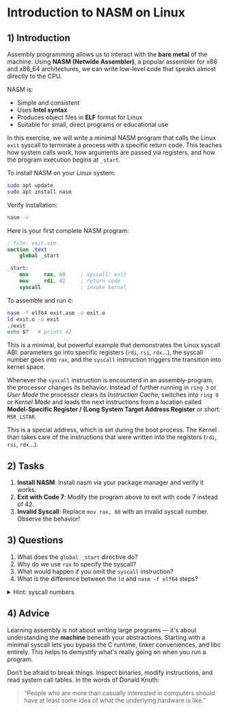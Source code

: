 <!---
{
  "depends_on": [],
  "author": "Stephan Bökelmann",
  "first_used": "2025-04-01",
  "keywords": ["assembly", "NASM", "syscall", "x86_64", "Linux"]
}
--->

# Introduction to NASM on Linux

## 1) Introduction

Assembly programming allows us to interact with the **bare metal** of the machine. Using **NASM (Netwide Assembler)**, a popular assembler for x86 and x86_64 architectures, we can write low-level code that speaks almost directly to the CPU.

NASM is:
- Simple and consistent
- Uses **Intel syntax**
- Produces object files in **ELF** format for Linux
- Suitable for small, direct programs or educational use

In this exercise, we will write a minimal NASM program that calls the Linux `exit` syscall to terminate a process with a specific return code. This teaches how system calls work, how arguments are passed via registers, and how the program execution begins at `_start`.

To install NASM on your Linux system:

```bash
sudo apt update
sudo apt install nasm
```

Verify installation:

```bash
nasm -v
```

Here is your first complete NASM program:

```nasm
; file: exit.asm
section .text
    global _start

_start:
    mov     rax, 60     ; syscall: exit
    mov     rdi, 42     ; return code
    syscall             ; invoke kernel
```

To assemble and run it:

```bash
nasm -f elf64 exit.asm -o exit.o
ld exit.o -o exit
./exit
echo $?   # prints 42
```

This is a minimal, but powerful example that demonstrates the Linux syscall ABI: parameters go into specific registers (`rdi`, `rsi`, `rdx`…), the syscall number goes into `rax`, and the `syscall` instruction triggers the transition into kernel space.

Whenever the `syscall` instruction is encounterd in an assembly-program, the processor changes its behavior. Instead of further running in `ring 3` or _User Mode_ the processor clears its _Instruction Cache_, switches into `ring 0` or _Kernel Mode_ and loads the next instructions from a location called **Model-Specific Register / (Long System Target Address Register** or short: `MSR_LSTAR`.

This is a special address, which is set during the boot process. 
The Kernel than takes care of the instructions that were written into the registers (`rdi`, `rsi`, `rdx`…).

## 2) Tasks

1. **Install NASM**: Install nasm via your package manager and verify it works.
2. **Exit with Code 7**: Modify the program above to exit with code 7 instead of 42.
3. **Invalid Syscall**: Replace `mov rax, 60` with an invalid syscall number. Observe the behavior!

## 3) Questions

1. What does the `global _start` directive do?
2. Why do we use `rax` to specify the syscall?
3. What would happen if you omit the `syscall` instruction?
4. What is the difference between the `ld` and `nasm -f elf64` steps?

<details>
  <summary>Hint: syscall numbers</summary>

  Check out the Linux syscall table for x86_64:  
  https://blog.rchapman.org/posts/Linux_System_Call_Table_for_x86_64/
</details>

## 4) Advice

Learning assembly is not about writing large programs — it's about understanding the **machine** beneath your abstractions. Starting with a minimal syscall lets you bypass the C runtime, linker conveniences, and libc entirely. This helps to demystify what's really going on when you run a program.

Don’t be afraid to break things. Inspect binaries, modify instructions, and read system call tables. In the words of Donald Knuth:

> “People who are more than casually interested in computers should have at least some idea of what the underlying hardware is like.”  
